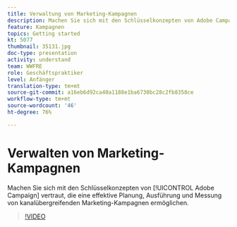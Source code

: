 ```yaml
---
title: Verwaltung von Marketing-Kampagnen
description: Machen Sie sich mit den Schlüsselkonzepten von Adobe Campaign vertraut, die eine effektive Planung, Ausführung und Messung von kanalübergreifenden Marketing-Kampagnen ermöglichen.
feature: Kampagnen
topics: Getting started
kt: 5077
thumbnail: 35131.jpg
doc-type: presentation
activity: understand
team: WWFRE
role: Geschäftspraktiker
level: Anfänger
translation-type: tm+mt
source-git-commit: a16eb6d92ca40a1188e1ba6730bc28c2fb8358ce
workflow-type: tm+mt
source-wordcount: '46'
ht-degree: 76%

---
```



# Verwalten von Marketing-Kampagnen

Machen Sie sich mit den Schlüsselkonzepten von [!UICONTROL Adobe Campaign] vertraut, die eine effektive Planung, Ausführung und Messung von kanalübergreifenden Marketing-Kampagnen ermöglichen.

>[!VIDEO](https://video.tv.adobe.com/v/35131?quality=12)
